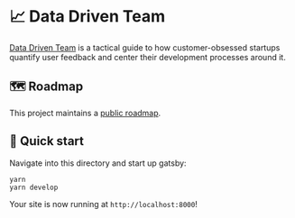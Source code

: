 # 📈 Data Driven Team

[Data Driven Team](https://www.datadriventeam.org) is a tactical guide to how customer-obsessed startups quantify user feedback and center their development processes around it.

## 🗺 Roadmap

This project maintains a [public roadmap](https://datadriventeam.herald.fyi/).

## 🚀 Quick start

Navigate into this directory and start up gatsby:

```shell
yarn
yarn develop
```

Your site is now running at `http://localhost:8000`!
